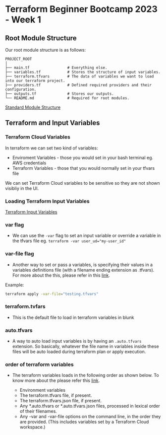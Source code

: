 # Terraform Beginner Bootcamp 2023 - Week 1

## Root Module Structure ##

Our root module structure is as follows:

```
PROJECT_ROOT
│
├── main.tf                 # Everything else.
├── variables.tf            # Stores the structure of input variables.
├── terraform.tfvars        # The data of variables we want to load into our terraform project.
├── providers.tf            # Defined required providers and their configuration.
├── outputs.tf              # Stores our outputs.
└── README.md               # Required for root modules.
```
[Standard Module Structure](https://developer.hashicorp.com/terraform/language/modules/develop/structure)

## Terraform and Input Variables

### Terraform Cloud Variables

In terraform we can set two kind of variables:
- Enviroment Variables - those you would set in your bash terminal eg. AWS credentials
- Terraform Variables - those that you would normally set in your tfvars file

We can set Terraform Cloud variables to be sensitive so they are not shown visibliy in the UI.

### Loading Terraform Input Variables

[Terraform Input Variables](https://developer.hashicorp.com/terraform/language/values/variables)

### var flag
- We can use the `-var` flag to set an input variable or override a variable in the tfvars file eg. `terraform -var user_ud="my-user_id"`

### var-file flag

- Another way to set or pass a variables, is specifying their values in a variables definitions file (with a filename ending extension as .tfvars). For more about the this, please refer in this [link](https://developer.hashicorp.com/terraform/language/values/variables#variable-definitions-tfvars-files).

Example:
```bash
terraform apply -var-file="testing.tfvars"
```

### terraform.tvfars

- This is the default file to load in terraform variables in blunk

### auto.tfvars

- A way to auto load input variables is by having an `.auto.tfvars` extension. So basically, whatever the file name in variables inside these files will be auto loaded during terraform plan or apply execution.

### order of terraform variables

- The terraform variables loads in the following order as shown below. To know more about the please refer this [link](https://developer.hashicorp.com/terraform/language/values/variables#variable-definition-precedence).

    * Environment variables
    * The terraform.tfvars file, if present.
    * The terraform.tfvars.json file, if present.
    * Any *.auto.tfvars or *.auto.tfvars.json files, processed in lexical order of their filenames.
    * Any -var and -var-file options on the command line, in the order they are provided. (This includes variables set by a Terraform Cloud workspace.)


